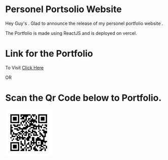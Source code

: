 # Personel Portsolio Website

Hey Guy's . Glad to announce the release of my personel portfolio website . 

The Portfolio is made using ReactJS and is deployed on vercel.

# Link for the Portfolio

To Visit <a href='https://hrushikesh-dev.vercel.app/'>Click Here </a> 

OR

# Scan the Qr Code below to Portfolio.
![Portfolio QR](https://raw.githubusercontent.com/Hrushikesh41/hrushikesh-dev/main/src/assets/portfolio.png)
